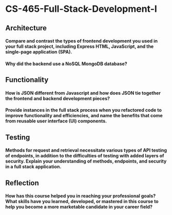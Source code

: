 # CS-465-Full-Stack-Development-I
## Architecture
#### Compare and contrast the types of frontend development you used in your full stack project, including Express HTML, JavaScript, and the single-page application (SPA).

#### Why did the backend use a NoSQL MongoDB database?

## Functionality
#### How is JSON different from Javascript and how does JSON tie together the frontend and backend development pieces?

#### Provide instances in the full stack process when you refactored code to improve functionality and efficiencies, and name the benefits that come from reusable user interface (UI) components.

## Testing
#### Methods for request and retrieval necessitate various types of API testing of endpoints, in addition to the difficulties of testing with added layers of security. Explain your understanding of methods, endpoints, and security in a full stack application.

## Reflection
#### How has this course helped you in reaching your professional goals? What skills have you learned, developed, or mastered in this course to help you become a more marketable candidate in your career field?
